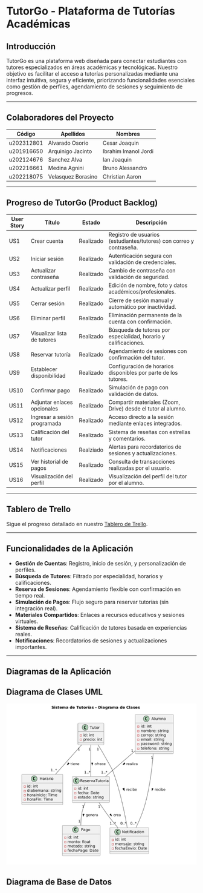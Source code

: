 # TutorGo - Plataforma de Tutorías Académicas

## Introducción
TutorGo es una plataforma web diseñada para conectar estudiantes con tutores especializados en áreas académicas y tecnológicas. Nuestro objetivo es facilitar el acceso a tutorías personalizadas mediante una interfaz intuitiva, segura y eficiente, priorizando funcionalidades esenciales como gestión de perfiles, agendamiento de sesiones y seguimiento de progresos.

---

## Colaboradores del Proyecto
| Código      | Apellidos            | Nombres                  |
|-------------|----------------------|--------------------------|
| u202312801  | Alvarado Osorio      | Cesar Joaquin            |
| u201916650  | Arquinigo Jacinto    | Ibrahim Imanol Jordi     |
| u202124676  | Sanchez Alva         | Ian Joaquin              |
| u202216661  | Medina Agnini        | Bruno Alessandro         |
| u202218075  | Velasquez Borasino   | Christian Aaron          |

---

## Progreso de TutorGo (Product Backlog)
| User Story | Título                       | Estado       | Descripción                                                                 |
|------------|------------------------------|--------------|-----------------------------------------------------------------------------|
| US1        | Crear cuenta                 | Realizado    | Registro de usuarios (estudiantes/tutores) con correo y contraseña.         |
| US2        | Iniciar sesión               | Realizado    | Autenticación segura con validación de credenciales.                        |
| US3        | Actualizar contraseña        | Realizado    | Cambio de contraseña con validación de seguridad.                           |
| US4        | Actualizar perfil            | Realizado    | Edición de nombre, foto y datos académicos/profesionales.                   |
| US5        | Cerrar sesión                | Realizado    | Cierre de sesión manual y automático por inactividad.                       |
| US6        | Eliminar perfil              | Realizado    | Eliminación permanente de la cuenta con confirmación.                       |
| US7        | Visualizar lista de tutores  | Realizado    | Búsqueda de tutores por especialidad, horario y calificaciones.             |
| US8        | Reservar tutoría             | Realizado    | Agendamiento de sesiones con confirmación del tutor.                        |
| US9        | Establecer disponibilidad    | Realizado    | Configuración de horarios disponibles por parte de los tutores.             |
| US10       | Confirmar pago               | Realizado    | Simulación de pago con validación de datos.                                 |
| US11       | Adjuntar enlaces opcionales  | Realizado    | Compartir materiales (Zoom, Drive) desde el tutor al alumno.                |
| US12       | Ingresar a sesión programada | Realizado    | Acceso directo a la sesión mediante enlaces integrados.                     |
| US13       | Calificación del tutor       | Realizado    | Sistema de reseñas con estrellas y comentarios.                             |
| US14       | Notificaciones               | Realziado    | Alertas para recordatorios de sesiones y actualizaciones.                   |
| US15       | Ver historial de pagos       | Realizado    | Consulta de transacciones realizadas por el usuario.                        |
| US16       | Visualización del perfil     | Realizado    | Visualización del perfil del tutor por el alumno.                           |

---

## Tablero de Trello
Sigue el progreso detallado en nuestro [Tablero de Trello](https://trello.com/invite/b/67fd5f7dd04b4bdf52e040fb/ATTIece33b18ceb148cb47b4d9e30c670a049285744C/product-backlog-tutorgo).

---

## Funcionalidades de la Aplicación
- **Gestión de Cuentas**: Registro, inicio de sesión, y personalización de perfiles.
- **Búsqueda de Tutores**: Filtrado por especialidad, horarios y calificaciones.
- **Reserva de Sesiones**: Agendamiento flexible con confirmación en tiempo real.
- **Simulación de Pagos**: Flujo seguro para reservar tutorías (sin integración real).
- **Materiales Compartidos**: Enlaces a recursos educativos y sesiones virtuales.
- **Sistema de Reseñas**: Calificación de tutores basada en experiencias reales.
- **Notificaciones**: Recordatorios de sesiones y actualizaciones importantes.

---

## Diagramas de la Aplicación
## Diagrama de Clases UML
![image alt](https://github.com/forestgump22/tutorgo/blob/71d88e2248a607fd2d729539ac23f5de45ffaf42/Diagrama_UML.PNG?raw=true)
## Diagrama de Base de Datos
